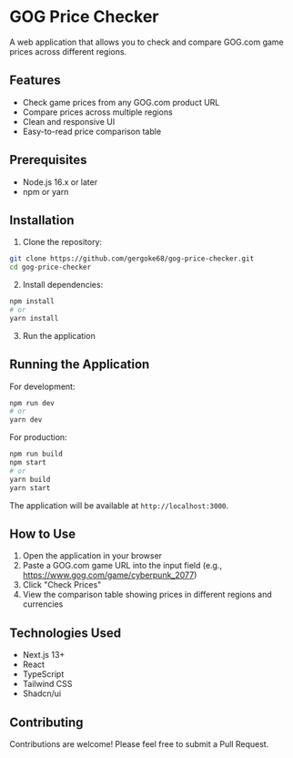# GOG Price Checker

A web application that allows you to check and compare GOG.com game prices across different regions.

## Features

- Check game prices from any GOG.com product URL
- Compare prices across multiple regions
- Clean and responsive UI
- Easy-to-read price comparison table

## Prerequisites

- Node.js 16.x or later
- npm or yarn

## Installation

1. Clone the repository:

```bash
git clone https://github.com/gergoke68/gog-price-checker.git
cd gog-price-checker
```

2. Install dependencies:

```bash
npm install
# or
yarn install
```

3. Run the application

## Running the Application

For development:

```bash
npm run dev
# or
yarn dev
```

For production:

```bash
npm run build
npm start
# or
yarn build
yarn start
```

The application will be available at `http://localhost:3000`.

## How to Use

1. Open the application in your browser
2. Paste a GOG.com game URL into the input field (e.g., https://www.gog.com/game/cyberpunk_2077)
3. Click "Check Prices"
4. View the comparison table showing prices in different regions and currencies

## Technologies Used

- Next.js 13+
- React
- TypeScript
- Tailwind CSS
- Shadcn/ui

## Contributing

Contributions are welcome! Please feel free to submit a Pull Request.

